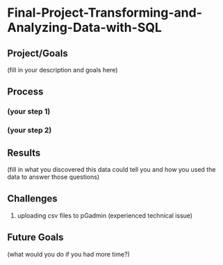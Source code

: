 # Final-Project-Transforming-and-Analyzing-Data-with-SQL

## Project/Goals
(fill in your description and goals here)

## Process
### (your step 1)
### (your step 2)

## Results
(fill in what you discovered this data could tell you and how you used the data to answer those questions)

## Challenges 
1. uploading csv files to pGadmin (experienced technical issue)

## Future Goals
(what would you do if you had more time?)
